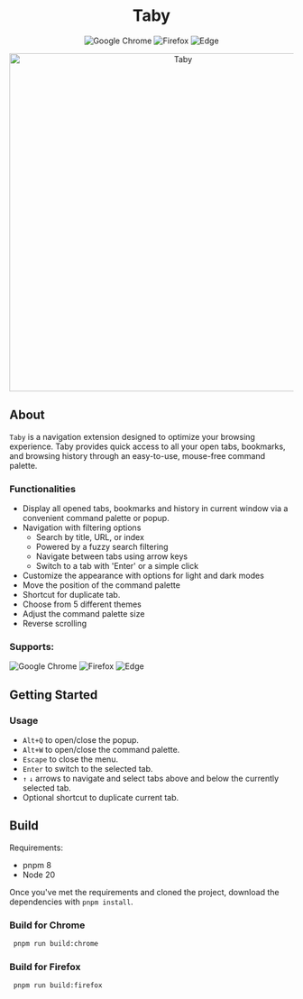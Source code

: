 <h1 align="center">Taby</h1>

<div align="center">
  
![Google Chrome](https://img.shields.io/badge/Google%20Chrome-4285F4?style=for-the-badge&logo=GoogleChrome&logoColor=white)
![Firefox](https://img.shields.io/badge/Firefox-FF7139?style=for-the-badge&logo=Firefox-Browser&logoColor=white)
![Edge](https://img.shields.io/badge/Edge-0078D7?style=for-the-badge&logo=Microsoft-edge&logoColor=white)

</div>

<div align=center>
  <img width="600" alt="Taby" src="https://github.com/ByHelyo/taby/assets/70762494/d3836640-7db0-4961-97ac-3e3a89c0ac42" />
</div>

<h2>About</h2>

`Taby` is a navigation extension designed to optimize your browsing experience. Taby provides quick access to all your open tabs, bookmarks, and browsing history through an easy-to-use, mouse-free command palette.

<h3>Functionalities</h3>

- Display all opened tabs, bookmarks and history in current window via a convenient command palette or popup.
- Navigation with filtering options
  - Search by title, URL, or index
  - Powered by a fuzzy search filtering
  - Navigate between tabs using arrow keys
  - Switch to a tab with 'Enter' or a simple click
- Customize the appearance with options for light and dark modes
- Move the position of the command palette
- Shortcut for duplicate tab.
- Choose from 5 different themes
- Adjust the command palette size
- Reverse scrolling

### Supports:

![Google Chrome](https://img.shields.io/badge/Google%20Chrome-4285F4?style=for-the-badge&logo=GoogleChrome&logoColor=white)
![Firefox](https://img.shields.io/badge/Firefox-FF7139?style=for-the-badge&logo=Firefox-Browser&logoColor=white)
![Edge](https://img.shields.io/badge/Edge-0078D7?style=for-the-badge&logo=Microsoft-edge&logoColor=white)

<h2>Getting Started</h2>

<h3>Usage</h3>

- `Alt+Q` to open/close the popup.
- `Alt+W` to open/close the command palette.
- `Escape` to close the menu.
- `Enter` to switch to the selected tab.
- `↑` `↓` arrows to navigate and select tabs above and below the currently selected tab.
- Optional shortcut to duplicate current tab.

<h2>Build</h2>

Requirements:

- pnpm 8
- Node 20

Once you've met the requirements and cloned the project, download the dependencies with `pnpm install`.

<h3>Build for Chrome</h3>

```bash
 pnpm run build:chrome
```

<h3>Build for Firefox</h3>

```bash
 pnpm run build:firefox
```
